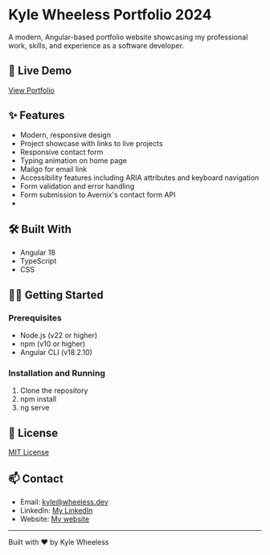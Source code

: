 # Kyle Wheeless Portfolio 2024

A modern, Angular-based portfolio website showcasing my professional work, skills, and experience as a software developer.

## 🚀 Live Demo
[View Portfolio](https://kylewheeless.com)

## ✨ Features
- Modern, responsive design
- Project showcase with links to live projects
- Responsive contact form
- Typing animation on home page
- Mailgo for email link
- Accessibility features including ARIA attributes and keyboard navigation
- Form validation and error handling
- Form submission to Avernix's contact form API
- 

## 🛠️ Built With
- Angular 18
- TypeScript
- CSS

## 🏃‍♂️ Getting Started

### Prerequisites
- Node.js (v22 or higher)
- npm (v10 or higher)
- Angular CLI (v18.2.10)

### Installation and Running
1. Clone the repository
2. npm install
3. ng serve

## 📝 License
[MIT License](LICENSE)

## 📫 Contact
- Email: kyle@wheeless.dev
- LinkedIn: [My LinkedIn](https://www.linkedin.com/in/kylewheeless/)
- Website: [My website](https://kylewheeless.com)

---
Built with ❤️ by Kyle Wheeless